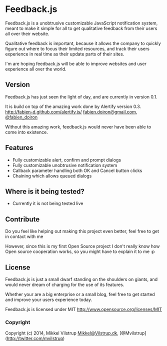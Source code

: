 Feedback.js
===========

Feedback.js is a unobtrusive customizable JavaScript notification system, meant to make it simple for all to get qualitative feedback from their users all over their website. 

Qualitative feedback is important, because it allows the company to quickly figure out where to focus their limited resources, and track their users experience in real time as their update parts of their sites. 

I'm are hoping feedback.js will be able to improve websites and user experience all over the world. 

## Version

Feedback.js has just seen the light of day, and are currently in version 0.1. 

It is build on top of the amazing work done by Alertify version 0.3. 
http://fabien-d.github.com/alertify.js/
<fabien.doiron@gmail.com>, [@fabien_doiron](http://twitter.com/fabien_doiron)

Without this amazing work, feedback.js would never have been able to come into existence. 

## Features

* Fully customizable alert, confirm and prompt dialogs
* Fully customizable unobtrusive notification system
* Callback parameter handling both OK and Cancel button clicks
* Chaining which allows queued dialogs

## Where is it being tested?

* Currently it is not being tested live

## Contribute

Do you feel like helping out making this project even better, feel free to get in contact with me

However, since this is my first Open Source project I don't really know how Open source cooperation works, so you might have to explain it to me :p


## License

Feedback.js is just a small dwarf standing on the shoulders on giants, and would never dream of charging for the use of its features.

Whether your are a big enterprise or a small blog, feel free to get started and improve your users experience today.

Feedback.js is licensed under MIT http://www.opensource.org/licenses/MIT

### Copyright

Copyright (c) 2014, Mikkel Vilstrup
<Mikkel@Vilstrup.dk>, [@Mvilstrup] (http://twitter.com/mvilstrup)


